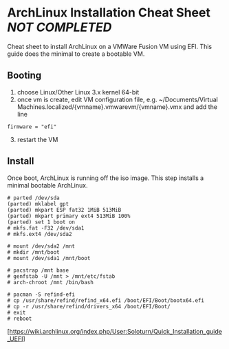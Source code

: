 # ArchLinux Installation Cheat Sheet *NOT COMPLETED*

Cheat sheet to install ArchLinux on a VMWare Fusion VM using EFI. This guide
does the minimal to create a bootable VM.


## Booting

1. choose Linux/Other Linux 3.x kernel 64-bit
2. once vm is create, edit VM configuration file, e.g. ~/Documents/Virtual Machines.localized/{vmname}.vmwarevm/{vmname}.vmx and add the line 
```
firmware = "efi"
```
3. restart the VM

## Install

Once boot, ArchLinux is running off the iso image. This step installs a 
minimal bootable ArchLinux.

```
# parted /dev/sda
(parted) mklabel gpt
(parted) mkpart ESP fat32 1MiB 513MiB
(parted) mkpart primary ext4 513MiB 100%
(parted) set 1 boot on
# mkfs.fat -F32 /dev/sda1
# mkfs.ext4 /dev/sda2

# mount /dev/sda2 /mnt
# mkdir /mnt/boot
# mount /dev/sda1 /mnt/boot

# pacstrap /mnt base
# genfstab -U /mnt > /mnt/etc/fstab
# arch-chroot /mnt /bin/bash

# pacman -S refind-efi
# cp /usr/share/refind/refind_x64.efi /boot/EFI/Boot/bootx64.efi
# cp -r /usr/share/refind/drivers_x64 /boot/EFI/Boot/
# exit
# reboot
```















[https://wiki.archlinux.org/index.php/User:Soloturn/Quick_Installation_guide_UEFI]

